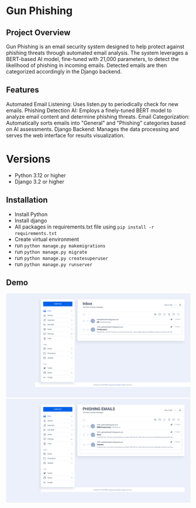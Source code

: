 # Gun Phishing

## Project Overview
Gun Phishing is an email security system designed to help protect against phishing threats through automated email analysis. The system leverages a BERT-based AI model, fine-tuned with 21,000 parameters, to detect the likelihood of phishing in incoming emails. Detected emails are then categorized accordingly in the Django backend.

## Features
Automated Email Listening: Uses listen.py to periodically check for new emails.
Phishing Detection AI: Employs a finely-tuned BERT model to analyze email content and determine phishing threats.
Email Categorization: Automatically sorts emails into "General" and "Phishing" categories based on AI assessments.
Django Backend: Manages the data processing and serves the web interface for results visualization.

# Versions
- Python 3.12 or higher
- Django 3.2 or higher

## Installation
- Install Python
- Install django
- All packages in requirements.txt file using `pip install -r requirements.txt` 
- Create virtual environment 
- run `python manage.py makemigrations`
- run `python manage.py migrate`
- run `python manage.py createsuperuser` 
- run `python manage.py runserver`

## Demo

<img src="images/InboxPage.png" width=100% height=50%/>
<img src="images/PhishingPage.png" width=100% height=50%/>
